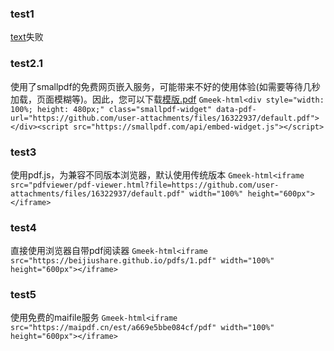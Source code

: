 ### test1
[text](https://beijiushare.github.io/html/高数复习大一下.html)失败

### test2.1
使用了smallpdf的免费网页嵌入服务，可能带来不好的使用体验(如需要等待几秒加载，页面模糊等)。因此，您可以下载[模版.pdf](https://github.com/user-attachments/files/16322944/default.pdf)
`Gmeek-html<div style="width: 100%; height: 480px;" class="smallpdf-widget" data-pdf-url="https://github.com/user-attachments/files/16322937/default.pdf"></div><script src="https://smallpdf.com/api/embed-widget.js"></script>`

### test3
使用pdf.js，为兼容不同版本浏览器，默认使用传统版本
`Gmeek-html<iframe src="pdfviewer/pdf-viewer.html?file=https://github.com/user-attachments/files/16322937/default.pdf" width="100%" height="600px"></iframe>`

### test4
直接使用浏览器自带pdf阅读器
`Gmeek-html<iframe src="https://beijiushare.github.io/pdfs/1.pdf" width="100%" height="600px"></iframe>`

### test5
使用免费的maifile服务
`Gmeek-html<iframe src="https://maipdf.cn/est/a669e5bbe084cf/pdf" width="100%" height="600px"></iframe>`
